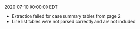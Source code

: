 2020-07-10 00:00:00 EDT


- Extraction failed for case summary tables from page 2
- Line list tables were not parsed correctly and are not included
